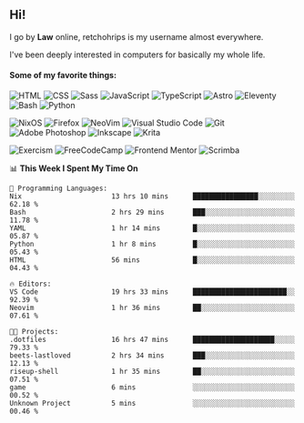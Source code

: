 ## Hi!

I go by **Law** online, retchohrips is my username almost everywhere.

I've been deeply interested in computers for basically my whole life.

#### Some of my favorite things:

![HTML](https://img.shields.io/badge/HTML-%23E34F26?style=flat&logo=html5&logoColor=white)
![CSS](https://img.shields.io/badge/CSS-%231572B6?style=flat&logo=css3&logoColor=white)
![Sass](https://img.shields.io/badge/Sass-%23CC6699?style=flat&logo=sass&logoColor=white)
![JavaScript](https://img.shields.io/badge/JavaScript-%23F7DF1E?style=flat&logo=javascript&logoColor=black)
![TypeScript](https://img.shields.io/badge/TypeScript-%233178C6?style=flat&logo=typescript&logoColor=white)
![Astro](https://img.shields.io/badge/Astro-%23BC52EE?style=flat&logo=astro&logoColor=white)
![Eleventy](https://img.shields.io/badge/Eleventy-black?style=flat&logo=eleventy&logoColor=white)
![Bash](https://img.shields.io/badge/Bash-%234EAA25?style=flat&logo=gnu-bash&logoColor=white)
![Python](https://img.shields.io/badge/Python-3670A0?style=flat&logo=python&logoColor=white)

![NixOS](https://img.shields.io/badge/NixOS-%235277C3?style=flat&logo=nixos&logoColor=white)
![Firefox](https://img.shields.io/badge/Firefox-FF7139?style=lat&logo=Firefox-Browser&logoColor=white)
![NeoVim](https://img.shields.io/badge/NeoVim-%2357A143?style=flat&logo=neovim&logoColor=white)
![Visual Studio Code](https://img.shields.io/badge/VS%20Code-0078d7.svg?style=flat&logo=visual-studio-code&logoColor=white)
![Git](https://img.shields.io/badge/Git-%23F05032?style=flat&logo=git&logoColor=white)
![Adobe Photoshop](https://img.shields.io/badge/Photoshop-%2331A8FF?style=flat&logo=adobe%20photoshop&logoColor=white)
![Inkscape](https://img.shields.io/badge/Inkscape-e0e0e0?style=flat&logo=inkscape&logoColor=080A13)
![Krita](https://img.shields.io/badge/Krita-203759?style=flat&logo=krita&logoColor=white)

![Exercism](https://img.shields.io/badge/Exercism-009CAB?style=flat&logo=exercism&logoColor=white)
![FreeCodeCamp](https://img.shields.io/badge/freeCodeCamp-%23123?style=flat&logo=freecodecamp&logoColor=white)
![Frontend Mentor](https://img.shields.io/badge/Frontend%20Mentor-%233F54A3?style=flat&logo=Frontend-Mentor&logoColor=white)
![Scrimba](https://img.shields.io/badge/Scrimba-2B283A?style=flat&logo=scrimba&logoColor=white)

<!--START_SECTION:waka-->
📊 **This Week I Spent My Time On** 

```text
💬 Programming Languages: 
Nix                      13 hrs 10 mins      ████████████████░░░░░░░░░   62.18 % 
Bash                     2 hrs 29 mins       ███░░░░░░░░░░░░░░░░░░░░░░   11.78 % 
YAML                     1 hr 14 mins        █░░░░░░░░░░░░░░░░░░░░░░░░   05.87 % 
Python                   1 hr 8 mins         █░░░░░░░░░░░░░░░░░░░░░░░░   05.43 % 
HTML                     56 mins             █░░░░░░░░░░░░░░░░░░░░░░░░   04.43 % 

🔥 Editors: 
VS Code                  19 hrs 33 mins      ███████████████████████░░   92.39 % 
Neovim                   1 hr 36 mins        ██░░░░░░░░░░░░░░░░░░░░░░░   07.61 % 

🐱‍💻 Projects: 
.dotfiles                16 hrs 47 mins      ████████████████████░░░░░   79.33 % 
beets-lastloved          2 hrs 34 mins       ███░░░░░░░░░░░░░░░░░░░░░░   12.13 % 
riseup-shell             1 hr 35 mins        ██░░░░░░░░░░░░░░░░░░░░░░░   07.51 % 
game                     6 mins              ░░░░░░░░░░░░░░░░░░░░░░░░░   00.52 % 
Unknown Project          5 mins              ░░░░░░░░░░░░░░░░░░░░░░░░░   00.46 % 
```


<!--END_SECTION:waka-->
